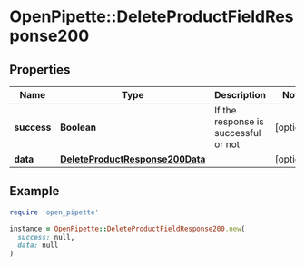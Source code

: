 # OpenPipette::DeleteProductFieldResponse200

## Properties

| Name | Type | Description | Notes |
| ---- | ---- | ----------- | ----- |
| **success** | **Boolean** | If the response is successful or not | [optional] |
| **data** | [**DeleteProductResponse200Data**](DeleteProductResponse200Data.md) |  | [optional] |

## Example

```ruby
require 'open_pipette'

instance = OpenPipette::DeleteProductFieldResponse200.new(
  success: null,
  data: null
)
```

